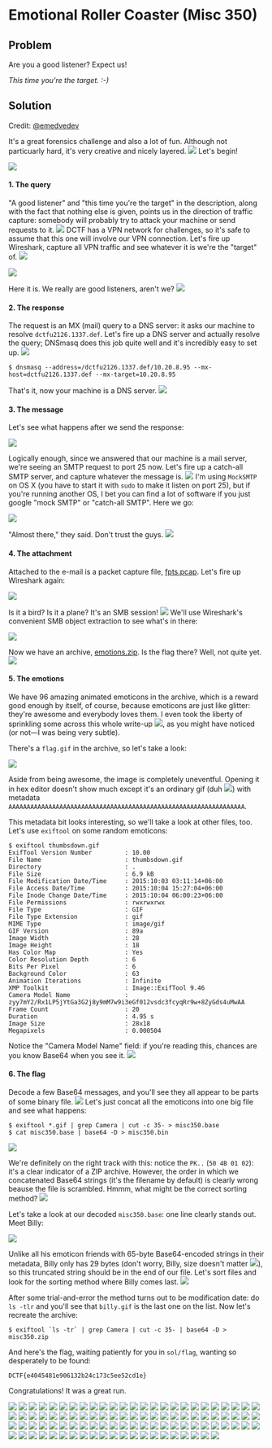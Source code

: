 # Emotional Roller Coaster (Misc 350)

## Problem

Are you a good listener? Expect us!

_This time you're the target. :-)_

## Solution

Credit: [@emedvedev](https://github.com/emedvedev)

It's a great forensics challenge and also a lot of fun. Although not particuarly hard, it's very creative and nicely layered. ![](emotions/hiro.gif?raw=true) Let's begin!

![](emotions/goodluck.gif?raw=true)

#### 1. The query

"A good listener" and "this time you're the target" in the description, along with the fact that nothing else is given, points us in the direction of traffic capture: somebody will probably try to attack your machine or send requests to it. ![](emotions/idea.gif?raw=true) DCTF has a VPN network for challenges, so it's safe to assume that this one will involve our VPN connection. Let's fire up Wireshark, capture all VPN traffic and see whatever it is we're the "target" of. ![](emotions/nerd.gif?raw=true)

![](wireshark1.png?raw=true)

Here it is. We really are good listeners, aren't we? ![](emotions/donttellanyone.gif?raw=true)

#### 2. The response

The request is an MX (mail) query to a DNS server: it asks our machine to resolve `dctfu2126.1337.def`. Let's fire up a DNS server and actually resolve the query; DNSmasq does this job quite well and it's incredibly easy to set up. ![](emotions/dancing.gif?raw=true)

```
$ dnsmasq --address=/dctfu2126.1337.def/10.20.8.95 --mx-host=dctfu2126.1337.def --mx-target=10.20.8.95
```

That's it, now your machine is a DNS server. ![](emotions/cool.gif?raw=true)

#### 3. The message

Let's see what happens after we send the response:

![](wireshark2.png?raw=true)

Logically enough, since we answered that our machine is a mail server, we're seeing an SMTP request to port 25 now. Let's fire up a catch-all SMTP server, and capture whatever the message is. ![](emotions/bringiton.gif?raw=true) I'm using `MockSMTP` on OS X (you have to start it with `sudo` to make it listen on port 25), but if you're running another OS, I bet you can find a lot of software if you just google "mock SMTP" or "catch-all SMTP". Here we go:

![](mocksmtp1.png?raw=true)

"Almost there," they said. Don't trust the guys. ![](emotions/angry.gif?raw=true)

#### 4. The attachment

Attached to the e-mail is a packet capture file, [fpts.pcap](ftps.pcap). Let's fire up Wireshark again:

![](wireshark3.png?raw=true)

Is it a bird? Is it a plane? It's an SMB session! ![](emotions/biggrin.gif?raw=true) We'll use Wireshark's convenient SMB object extraction to see what's in there:

![](wireshark4.png?raw=true)

Now we have an archive, [emotions.zip](emotions.zip). Is the flag there? Well, not quite yet. ![](emotions/idontknow.gif?raw=true)

#### 5. The emotions

We have 96 amazing animated emoticons in the archive, which is a reward good enough by itself, of course, because emoticons are just like glitter: they're awesome and everybody loves them. I even took the liberty of sprinkling some across this whole write-up ![](emotions/blushing.gif?raw=true), as you might have noticed (or not—I was being very subtle).

There's a `flag.gif` in the archive, so let's take a look:

![](emotions/flag.gif?raw=true)

Aside from being awesome, the image is completely uneventful. Opening it in hex editor doesn't show much except it's an ordinary gif (duh ![](emotions/straightface.gif?raw=true)) with metadata `AAAAAAAAAAAAAAAAAAAAAAAAAAAAAAAAAAAAAAAAAAAAAAAAAAAAAAAAAAAAAAAAA`.

This metadata bit looks interesting, so we'll take a look at other files, too. Let's use `exiftool` on some random emoticons:

```
$ exiftool thumbsdown.gif
ExifTool Version Number         : 10.00
File Name                       : thumbsdown.gif
Directory                       : .
File Size                       : 6.9 kB
File Modification Date/Time     : 2015:10:03 03:11:14+06:00
File Access Date/Time           : 2015:10:04 15:27:04+06:00
File Inode Change Date/Time     : 2015:10:04 06:00:23+06:00
File Permissions                : rwxrwxrwx
File Type                       : GIF
File Type Extension             : gif
MIME Type                       : image/gif
GIF Version                     : 89a
Image Width                     : 28
Image Height                    : 18
Has Color Map                   : Yes
Color Resolution Depth          : 6
Bits Per Pixel                  : 6
Background Color                : 63
Animation Iterations            : Infinite
XMP Toolkit                     : Image::ExifTool 9.46
Camera Model Name               : zyy7mY2/Rx1LP5jYtGa3G2j8y9mM7w9i3eGf012vsdc3fcyqRr9w+8ZyGds4uMwAA
Frame Count                     : 20
Duration                        : 4.95 s
Image Size                      : 28x18
Megapixels                      : 0.000504
```

Notice the "Camera Model Name" field: if you're reading this, chances are you know Base64 when you see it. ![](emotions/raisedeyebrow.gif?raw=true)

#### 6. The flag

Decode a few Base64 messages, and you'll see they all appear to be parts of some binary file. ![](emotions/thinking.gif?raw=true) Let's just concat all the emoticons into one big file and see what happens:

```
$ exiftool *.gif | grep Camera | cut -c 35- > misc350.base
$ cat misc350.base | base64 -D > misc350.bin
```

![](hex1.png?raw=true)

We're definitely on the right track with this: notice the `PK..` (`50 4B 01 02`): it's a clear indicator of a ZIP archive. However, the order in which we concatenated Base64 strings (it's the filename by default) is clearly wrong beause the file is scrambled. Hmmm, what might be the correct sorting method? ![](emotions/silly.gif?raw=true)

Let's take a look at our decoded `misc350.base`: one line clearly stands out. Meet Billy:

![](emotions/billy.gif?raw=true)

Unlike all his emoticon friends with 65-byte Base64-encoded strings in their metadata, Billy only has 29 bytes (don't worry, Billy, size doesn't matter ![](emotions/heehee.gif?raw=true)), so this truncated string should be in the end of our file. Let's sort files and look for the sorting method where Billy comes last. ![](emotions/winking.gif?raw=true)

After some trial-and-error the method turns out to be modification date: do `ls -tlr` and you'll see that `billy.gif` is the last one on the list. Now let's recreate the archive:

```
$ exiftool `ls -tr` | grep Camera | cut -c 35- | base64 -D > misc350.zip
```

And here's the flag, waiting patiently for you in `sol/flag`, wanting so desperately to be found:

```
DCTF{e4045481e906132b24c173c5ee52cd1e}
```

Congratulations! It was a great run.

![](alien.gif)
![](angel.gif)
![](angry.gif)
![](applause.gif)
![](april.gif)
![](atwitsend.gif)
![](battingeyelashes.gif)
![](bee.gif)
![](biggrin.gif)
![](bighug.gif)
![](billy.gif)
![](blushing.gif)
![](bringiton.gif)
![](brokenheart.gif)
![](bug.gif)
![](callme.gif)
![](chatterbox.gif)
![](chicken.gif)
![](clown.gif)
![](coffee.gif)
![](confused.gif)
![](cool.gif)
![](cow.gif)
![](cowboy.gif)
![](cry.gif)
![](dancing.gif)
![](daydreaming.gif)
![](devil.gif)
![](doh.gif)
![](donttellanyone.gif)
![](drooling.gif)
![](feelingbeatup.gif)
![](flag.gif)
![](frustrated.gif)
![](goodluck.gif)
![](happy.gif)
![](heehee.gif)
![](hiro.gif)
![](hurryup.gif)
![](hypnotized.gif)
![](idea.gif)
![](idontknow.gif)
![](kiss.gif)
![](laughing.gif)
![](liar.gif)
![](loser.gif)
![](lovestruck.gif)
![](moneyeyes.gif)
![](monkey.gif)
![](nailbiting.gif)
![](nerd.gif)
![](notlistening.gif)
![](nottalking.gif)
![](notworthy.gif)
![](noxxx.gif)
![](ohgoon.gif)
![](onthephone.gif)
![](party.gif)
![](peacesign.gif)
![](phbbbbt.gif)
![](pig.gif)
![](praying.gif)
![](pumpkin.gif)
![](puppydogeyes.gif)
![](raisedeyebrow.gif)
![](rockon.gif)
![](rollingeyes.gif)
![](rollingonthefloor.gif)
![](rose.gif)
![](sad.gif)
![](shameonyou.gif)
![](sick.gif)
![](sigh.gif)
![](silly.gif)
![](skull.gif)
![](sleepy.gif)
![](smug.gif)
![](star.gif)
![](straightface.gif)
![](surprise.gif)
![](talktothehand.gif)
![](thinking.gif)
![](thumbsdown.gif)
![](thumbsup.gif)
![](timeout.gif)
![](tongue.gif)
![](waiting.gif)
![](wasntme.gif)
![](wave.gif)
![](whew.gif)
![](whistling.gif)
![](whistling2.gif)
![](winking.gif)
![](worried.gif)
![](yawn.gif)
![](yinyang.gif)
